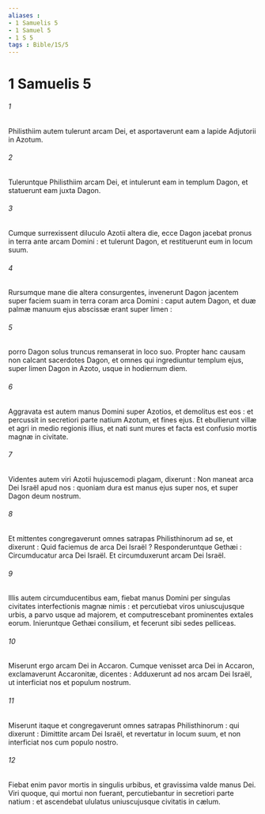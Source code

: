 ```yaml
---
aliases : 
- 1 Samuelis 5
- 1 Samuel 5
- 1 S 5
tags : Bible/1S/5
---
```


# 1 Samuelis 5

###### 1
Philisthiim autem tulerunt arcam Dei, et asportaverunt eam a lapide Adjutorii in Azotum.
###### 2
Tuleruntque Philisthiim arcam Dei, et intulerunt eam in templum Dagon, et statuerunt eam juxta Dagon.
###### 3
Cumque surrexissent diluculo Azotii altera die, ecce Dagon jacebat pronus in terra ante arcam Domini : et tulerunt Dagon, et restituerunt eum in locum suum.
###### 4
Rursumque mane die altera consurgentes, invenerunt Dagon jacentem super faciem suam in terra coram arca Domini : caput autem Dagon, et duæ palmæ manuum ejus abscissæ erant super limen :
###### 5
porro Dagon solus truncus remanserat in loco suo. Propter hanc causam non calcant sacerdotes Dagon, et omnes qui ingrediuntur templum ejus, super limen Dagon in Azoto, usque in hodiernum diem.
###### 6
Aggravata est autem manus Domini super Azotios, et demolitus est eos : et percussit in secretiori parte natium Azotum, et fines ejus. Et ebullierunt villæ et agri in medio regionis illius, et nati sunt mures et facta est confusio mortis magnæ in civitate.
###### 7
Videntes autem viri Azotii hujuscemodi plagam, dixerunt : Non maneat arca Dei Israël apud nos : quoniam dura est manus ejus super nos, et super Dagon deum nostrum.
###### 8
Et mittentes congregaverunt omnes satrapas Philisthinorum ad se, et dixerunt : Quid faciemus de arca Dei Israël ? Responderuntque Gethæi : Circumducatur arca Dei Israël. Et circumduxerunt arcam Dei Israël.
###### 9
Illis autem circumducentibus eam, fiebat manus Domini per singulas civitates interfectionis magnæ nimis : et percutiebat viros uniuscujusque urbis, a parvo usque ad majorem, et computrescebant prominentes extales eorum. Inieruntque Gethæi consilium, et fecerunt sibi sedes pelliceas.
###### 10
Miserunt ergo arcam Dei in Accaron. Cumque venisset arca Dei in Accaron, exclamaverunt Accaronitæ, dicentes : Adduxerunt ad nos arcam Dei Israël, ut interficiat nos et populum nostrum.
###### 11
Miserunt itaque et congregaverunt omnes satrapas Philisthinorum : qui dixerunt : Dimittite arcam Dei Israël, et revertatur in locum suum, et non interficiat nos cum populo nostro.
###### 12
Fiebat enim pavor mortis in singulis urbibus, et gravissima valde manus Dei. Viri quoque, qui mortui non fuerant, percutiebantur in secretiori parte natium : et ascendebat ululatus uniuscujusque civitatis in cælum.

